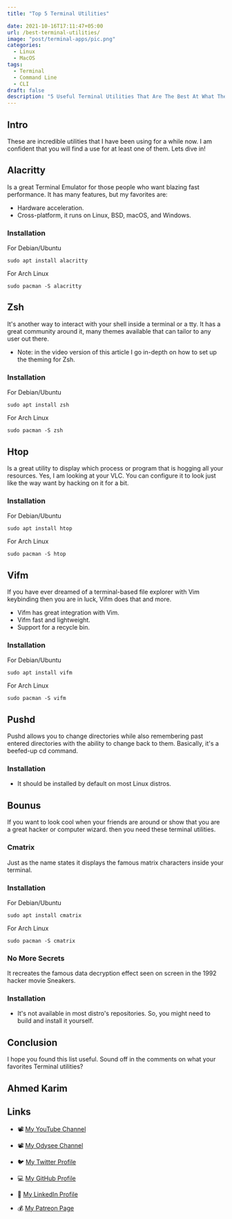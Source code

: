 ```yaml
---
title: "Top 5 Terminal Utilities"

date: 2021-10-16T17:11:47+05:00
url: /best-terminal-utilities/
image: "post/terminal-apps/pic.png"
categories:
  - Linux
  - MacOS
tags:
  - Terminal
  - Command Line
  - CLI
draft: false 
description: "5 Useful Terminal Utilities That Are The Best At What They Do!"
---
```


## Intro
These are incredible utilities that I have been using for a while now. I am confident that you will find a use for at least one of them. Lets dive in!
## Alacritty
Is a great Terminal Emulator for those people who want blazing fast performance. 
It has many features, but my favorites are:
- Hardware acceleration.
-  Cross-platform, it runs on Linux, BSD, macOS, and Windows.

### Installation
For Debian/Ubuntu
```
sudo apt install alacritty
```
For Arch Linux
```
sudo pacman -S alacritty
```

## Zsh
It's another way to interact with your shell inside a terminal or a tty. It has a great community around it, many themes available that can tailor to any user out there.
* Note: in the video version of this article I go in-depth on how to set up the theming for Zsh.

### Installation
For Debian/Ubuntu
```
sudo apt install zsh
```
For Arch Linux
```
sudo pacman -S zsh
```

## Htop
Is a great utility to display which process or program that is hogging all your resources. Yes, I am looking at your VLC. You can configure it to look just like the way want by hacking on it for a bit.

### Installation
For Debian/Ubuntu
```
sudo apt install htop
```
For Arch Linux
```
sudo pacman -S htop
```

## Vifm
If you have ever dreamed of a terminal-based file explorer with Vim keybinding then you are in luck, Vifm does that and more.
- Vifm has great integration with Vim.
- Vifm fast and lightweight.
- Support for a recycle bin.

### Installation
For Debian/Ubuntu
```
sudo apt install vifm
```
For Arch Linux
```
sudo pacman -S vifm
```


## Pushd
Pushd allows you to change directories while also remembering past entered directories with the ability to change back to them. Basically, it's a beefed-up cd command.
### Installation
* It should be installed by default on most Linux distros.

## Bounus
If you want to look cool when your friends are around or show that you are a great hacker or computer wizard. then you need these terminal utilities. 

### Cmatrix
Just as the name states it displays the famous matrix characters inside your terminal. 

### Installation
For Debian/Ubuntu
```
sudo apt install cmatrix
```
For Arch Linux
```
sudo pacman -S cmatrix
```

### No More Secrets 
It recreates the famous data decryption effect seen on screen in the 1992 hacker movie Sneakers.
### Installation
* It's not available in most distro's repositories. So, you might need to build and install it yourself.

## Conclusion
I hope you found this list useful. Sound off in the comments on what your favorites Terminal utilities?

<!--
## Video Walkthrough
[![LibreGaming Video](https://img.youtube.com/vi/QJXbxzLbS3Y/0.jpg)](https://youtu.be/QJXbxzLbS3Y)  
_Note: YouTube Video - Hold Ctrl + Left Click to open in new window_
-->

## Ahmed Karim

## Links

- 📽 [My YouTube Channel](https://t.co/qNbPadCaHI?amp=1)

- 📽 [My Odysee Channel](https://odysee.com/$/invite/@CTRLplusA:7)

- 🐦 [My Twitter Profile](https://twitter.com/CTRLpluzA)

- 💻 [My GitHub Profile](https://github.com/Ahmed-Al-Balochi)

- 💼 [My LinkedIn Profile](https://www.linkedin.com/in/ahmed-al-balochi-b97b9b150/)

- 💰 [My Patreon Page](https://patreon.com/user?u=42792180)